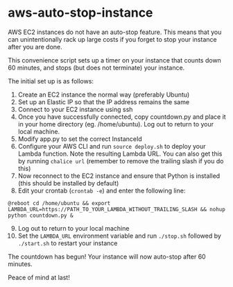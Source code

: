 # aws-auto-stop-instance

AWS EC2 instances do not have an auto-stop feature. This means that you can unintentionally rack up large costs if you forget to stop your instance after you are done.

This convenience script sets up a timer on your instance that counts down 60 minutes, and stops (but does not terminate) your instance.

The initial set up is as follows:
1. Create an EC2 instance the normal way (preferably Ubuntu)
2. Set up an Elastic IP so that the IP address remains the same
3. Connect to your EC2 instance using ssh
4. Once you have successfully connected, copy countdown.py and place it in your home directory (eg. /home/ubuntu). Log out to return to your local machine.
5. Modify app.py to set the correct InstanceId
6. Configure your AWS CLI and run `source deploy.sh` to deploy your Lambda function. Note the resulting Lambda URL. You can also get this by running `chalice url` (remember to remove the trailing slash if you do this)
7. Now reconnect to the EC2 instance and ensure that Python is installed (this should be installed by default)
8. Edit your crontab (`crontab -e`) and enter the following line:
```
@reboot cd /home/ubuntu && export LAMBDA_URL=https://PATH_TO_YOUR_LAMBDA_WITHOUT_TRAILING_SLASH && nohup python countdown.py &
```
9. Log out to return to your local machine
10. Set the `LAMBDA_URL` environment variable and run `./stop.sh` followed by `./start.sh` to restart your instance

The countdown has begun! Your instance will now auto-stop after 60 minutes.

Peace of mind at last!